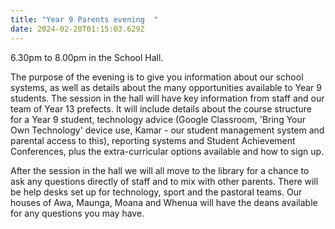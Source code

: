 ```yaml
---
title: "Year 9 Parents evening  "
date: 2024-02-20T01:15:03.629Z
---
```

6.30pm to 8.00pm in the School Hall.  

The purpose of the evening is to give you information about our school systems, as well as details about the many opportunities available to Year 9 students. The session in the hall will have key information from staff and our team of Year 13 prefects. It will include details about the course structure for a Year 9 student, technology advice (Google Classroom, 'Bring Your Own Technology' device use, Kamar - our student management system and parental access to this), reporting systems and Student Achievement Conferences, plus the extra-curricular options available and how to sign up.  

After the session in the hall we will all move to the library for a chance to ask any questions directly of staff and to mix with other parents. There will be help desks set up for technology, sport and the pastoral teams. Our houses of Awa, Maunga, Moana and Whenua will have the deans available for any questions you may have.


